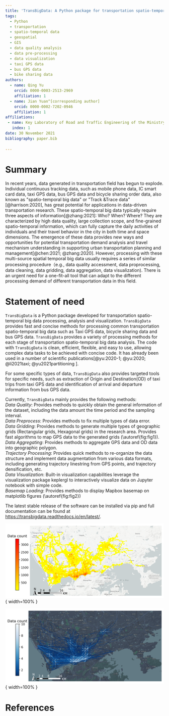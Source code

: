 ```yaml
---
title: 'TransBigData: A Python package for transportation spatio-temporal big data processing, analysis and visualization'
tags:
  - Python
  - transportation
  - spatio-temporal data
  - geospatial
  - GIS
  - data quality analysis
  - data pre-processing
  - data visualization
  - taxi GPS data
  - bus GPS data
  - bike sharing data
authors:
  - name: Qing Yu
    orcid: 0000-0003-2513-2969
    affiliation: 1
  - name: Jian Yuan^[corresponding author]
    orcid: 0000-0002-7202-0946
    affiliation: 1
affiliations:
 - name: Key Laboratory of Road and Traffic Engineering of the Ministry of Education, Tongji University, 4800 Cao’an Road, Shanghai 201804, People’s Republic of China
   index: 1
date: 30 November 2021
bibliography: paper.bib

---
```


# Summary

In recent years, data generated in transportation field has begun to explode. Individual continuous tracking data, such as mobile phone data, IC smart card data, taxi GPS data, bus GPS data and bicycle sharing order data, also known as "spatio-temporal big data" or "Track &Trace data"[@harrison:2020], has great potential for applications in data-driven transportation research. These spatio-temporal big data typically require three aspects of information[@zhang:2021]: Who? When? Where? They are characterized by high data quality, large collection scope, and fine-grained spatio-temporal information, which can fully capture the daily activities of individuals and their travel behavior in the city in both time and space dimensions. The emergence of these data provides new ways and opportunities for potential transportation demand analysis and travel mechanism understanding in supporting urban transportation planning and management[@chen:2021; @zhang:2020]. However, processing with these multi-source spatial temporal big data usually requires a series of similar processing procedure（e.g., data quality accessment, data proprocessing, data cleaning, data gridding, data aggregation, data visualization). There is an urgent need for a one-fit-all tool that can adapt to the different processing demand of different transportation data in this field.

# Statement of need

`TransBigData` is a Python package developed for transportation spatio-temporal big data processing, analysis and visualization. `TransBigData` provides fast and concise methods for processing common transportation spatio-temporal big data such as Taxi GPS data, bicycle sharing data and bus GPS data. `TransBigData` provides a variety of processing methods for each stage of transportation spatio-temporal big data analysis. The code with `TransBigData` is clean, efficient, flexible, and easy to use, allowing complex data tasks to be achieved with concise code. It has already been used in a number of scientific publications[@yu:2020-1; @yu:2020; @li2021taxi; @yu2021partitioning ].

For some specific types of data, `TransBigData` also provides targeted tools for specific needs, such as extraction of Origin and Destination(OD) of taxi trips from taxi GPS data and identification of arrival and departure information from bus GPS data.

Currently, `TransBigData` mainly provides the following methods:  
*Data Quality*: Provides methods to quickly obtain the general information of the dataset, including the data amount the time period and the sampling interval.  
*Data Preprocess*: Provides methods to fix multiple types of data error.   
*Data Gridding*: Provides methods to generate multiple types of geographic grids (Rectangular grids, Hexagonal grids) in the research area. Provides fast algorithms to map GPS data to the generated grids (\autoref{fig:fig1}).   
*Data Aggregating*: Provides methods to aggregate GPS data and OD data into geographic polygon.  
*Trajectory Processing*: Provides quick methods to re-organize the data structure and implement data augmentation from various data formats, including generating trajectory linestring from GPS points, and trajectory densification, etc.  
*Data Visualization*: Built-in visualization capabilities leverage the visualization package keplergl to interactively visualize data on Jupyter notebook with simple code.  
*Basemap Loading*: Provides methods to display Mapbox basemap on matplotlib figures (\autoref{fig:fig2})  

The latest stable release of the software can be installed via pip and full documentation
can be found at https://transbigdata.readthedocs.io/en/latest/.

![`TransBigData` generates rectangular grids and aggregate GPS data to the grids.\label{fig:fig1}](images/figure1.png){ width=100% }

![`TransBigData` visulizes taxi trips OD and display basemap on matplotlib figures.\label{fig:fig2}](images/figure2.png){ width=100% }

# References
